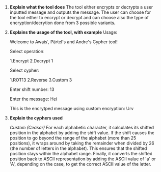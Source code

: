 1.  **Explain what the tool does**
    The tool either encrypts or decrypts a user inputted message and outputs the message.
    The user can choose for the tool either to encrypt or decrypt and can choose also the type of encryption/decrytion done from 3 possible variants.

2.  **Explains the usage of the tool, with example**
    Usage:

    Welcome to Awais', Pärtel's and Andre's Cypher tool!

    Select operation:

    1.Encrypt
    2.Decrypt
    1

    Select cypher:

    1.ROT13
    2.Reverse
    3.Custom
    3

    Enter shift number:
    13

    Enter the message:
    Hei

    This is the encrytped message using custom encryption:
    Urv

3.  **Explain the cyphers used**

    _Custom (Ceasar)_
    For each alphabetic character, it calculates its shifted position in the alphabet by adding the shift value.
    If the shift causes the position to go beyond the range of the alphabet (more than 25 positions), it wraps around by taking the remainder when divided by 26 (the number of letters in the alphabet). This ensures that the shifted position stays within the alphabet range.
    Finally, it converts the shifted position back to ASCII representation by adding the ASCII value of 'a' or 'A', depending on the case, to get the correct ASCII value of the letter.
